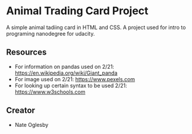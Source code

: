 # Animal Trading Card Project

A simple animal tadiing card in HTML and CSS. A project used for intro to programing nanodegree for udacity. 

## Resources 
- For information on pandas used on 2/21: https://en.wikipedia.org/wiki/Giant_panda
- For image used on 2/21: https://www.pexels.com
- For looking up certain syntax to be used 2/21: https://www.w3schools.com

## Creator
- Nate Oglesby